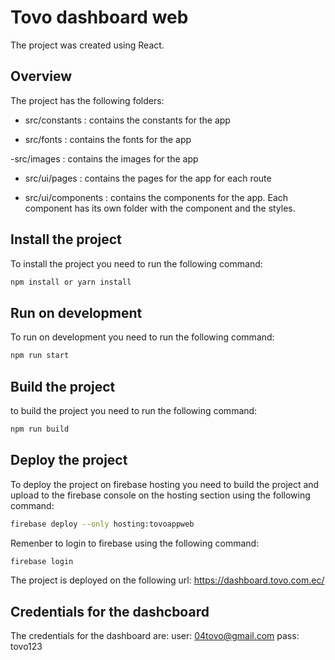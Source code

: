 # Tovo dashboard web

The project was created using React.

## Overview

The project has the following folders:

- src/constants : contains the constants for the app

- src/fonts : contains the fonts for the app

-src/images : contains the images for the app

- src/ui/pages : contains the pages for the app for each route

- src/ui/components : contains the components for the app. Each component has its own folder with the component and the styles.

## Install the project

To install the project you need to run the following command:

```bash
npm install or yarn install
```

## Run on development

To run on development you need to run the following command:

```bash
npm run start
```

## Build the project

to build the project you need to run the following command:

```bash
npm run build
```

## Deploy the project

To deploy the project on firebase hosting you need to build the project and upload to the firebase console on the hosting section using the following command:

```bash
firebase deploy --only hosting:tovoappweb
```

Remenber to login to firebase using the following command:

```bash
firebase login
```

The project is deployed on the following url:
https://dashboard.tovo.com.ec/

## Credentials for the dashcboard

The credentials for the dashboard are:
user: 04tovo@gmail.com
pass: tovo123
